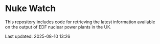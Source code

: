 # Nuke Watch

This repository includes code for retrieving the latest information available on the output of EDF nuclear power plants in the UK.

Last updated: 2025-08-10 13:26